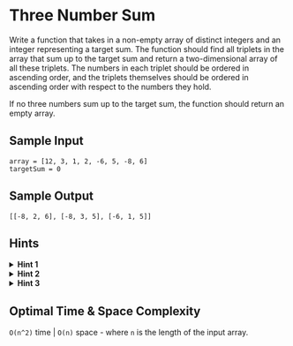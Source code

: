 # Three Number Sum

Write a function that takes in a non-empty array of distinct integers and an integer representing a target sum. The function should find all triplets in the array that sum up to the target sum and return a two-dimensional array of all these triplets. The numbers in each triplet should be ordered in ascending order, and the triplets themselves should be ordered in ascending order with respect to the numbers they hold.

If no three numbers sum up to the target sum, the function should return an empty array.

## Sample Input

```plaintext
array = [12, 3, 1, 2, -6, 5, -8, 6]
targetSum = 0
```

## Sample Output

```plaintext
[[-8, 2, 6], [-8, 3, 5], [-6, 1, 5]]
```

## Hints

<details>
<summary><b>Hint 1</b></summary>

Using three for loops to calculate the sums of all possible triplets in the array would generate an algorithm that runs in O(n³) time, where n is the length of the input array. Can you come up with something faster using only two for loops?

</details>

<details>
<summary><b>Hint 2</b></summary>

Try sorting the array and traversing it once. At each number, place a left pointer on the number immediately to the right of your current number and a right pointer on the final number in the array. Check if the current number, the left number, and the right number sum up to the target sum. How can you proceed from there, remembering the fact that you sorted the array?

</details>

<details>
<summary><b>Hint 3</b></summary>

Since the array is now sorted (see Hint #2), you know that moving the left pointer mentioned in Hint #2 one place to the right will lead to a greater left number and thus a greater sum. Similarly, you know that moving the right pointer one place to the left will lead to a smaller right number and thus a smaller sum. This means that, depending on the size of each triplet's (current number, left number, right number) sum relative to the target sum, you should either move the left pointer, the right pointer, or both to obtain a potentially valid triplet.

</details>

## Optimal Time & Space Complexity

`O(n^2)` time | `O(n)` space - where `n`  is the length of the input array.
